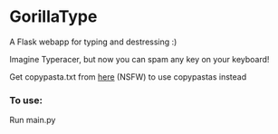 # GorillaType

A Flask webapp for typing and destressing :)

Imagine Typeracer, but now you can spam any key on your keyboard!

Get copypasta.txt from [here](https://drive.google.com/file/d/16hbqJoJLnthhPp2Ie2GUTetIel8XIVmO/view?usp=sharing) (NSFW) to use copypastas instead

### To use:
Run main.py
